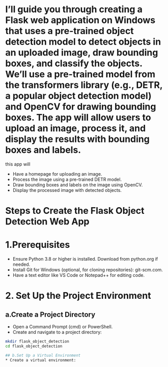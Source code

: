 # I’ll guide you through creating a Flask web application on Windows that uses a pre-trained object detection model to detect objects in an uploaded image, draw bounding boxes, and classify the objects. We’ll use a pre-trained model from the transformers library (e.g., DETR, a popular object detection model) and OpenCV for drawing bounding boxes. The app will allow users to upload an image, process it, and display the results with bounding boxes and labels.

this app will

* Have a homepage for uploading an image.
* Process the image using a pre-trained DETR model.
* Draw bounding boxes and labels on the image using OpenCV.
* Display the processed image with detected objects.

# Steps to Create the Flask Object Detection Web App
# 1.Prerequisites
* Ensure Python 3.8 or higher is installed. Download from python.org if needed.
* Install Git for Windows (optional, for cloning repositories): git-scm.com.
* Have a text editor like VS Code or Notepad++ for editing code.

# 2. Set Up the Project Environment
## a.Create a Project Directory
* Open a Command Prompt (cmd) or PowerShell.
* Create and navigate to a project directory:
```bash
mkdir flask_object_detection
cd flask_object_detection

## b.Set Up a Virtual Environment
* Create a virtual environment:
     
